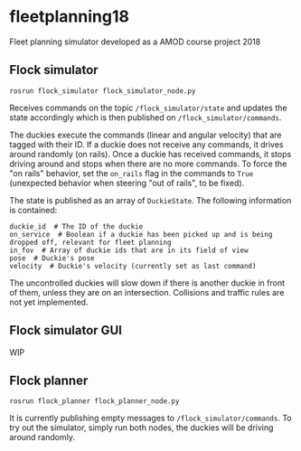 # fleetplanning18
Fleet planning simulator developed as a AMOD course project 2018

## Flock simulator
```
rosrun flock_simulator flock_simulator_node.py
```
Receives commands on the topic `/flock_simulator/state` and updates the state accordingly which is then published on `/flock_simulator/commands`.

The duckies execute the commands (linear and angular velocity) that are tagged with their ID. If a duckie does not receive any commands, it drives around randomly (on rails). Once a duckie has received commands, it stops driving around and stops when there are no more commands. To force the "on rails" behavior, set the `on_rails` flag in the commands to `True` (unexpected behavior when steering "out of rails", to be fixed).

The state is published as an array of `DuckieState`. The following information is contained:
```
duckie_id  # The ID of the duckie
on_service  # Boolean if a duckie has been picked up and is being dropped off, relevant for fleet planning
in_fov  # Array of duckie ids that are in its field of view
pose  # Duckie's pose
velocity  # Duckie's velocity (currently set as last command)
```

The uncontrolled duckies will slow down if there is another duckie in front of them, unless they are on an intersection. Collisions and traffic rules are not yet implemented.

## Flock simulator GUI
WIP

## Flock planner
```
rosrun flock_planner flock_planner_node.py
```
It is currently publishing empty messages to `/flock_simulator/commands`. To try out the simulator, simply run both nodes, the duckies will be driving around randomly.
